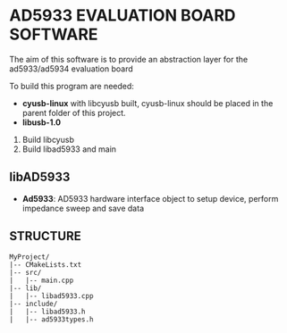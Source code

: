 # AD5933 EVALUATION BOARD SOFTWARE

The aim of this software is to provide an abstraction layer for the ad5933/ad5934 evaluation board

To build this program are needed:
- **cyusb-linux** with libcyusb built, cyusb-linux should be placed in the parent folder of this project. 
- **libusb-1.0**

1. Build libcyusb
2. Build libad5933 and main

## libAD5933

- **Ad5933**: AD5933 hardware interface object to setup device, perform impedance sweep and save data 

## STRUCTURE
```
MyProject/
|-- CMakeLists.txt
|-- src/
|   |-- main.cpp
|-- lib/
|   |-- libad5933.cpp
|-- include/
|   |-- libad5933.h
|   |-- ad5933types.h
```
